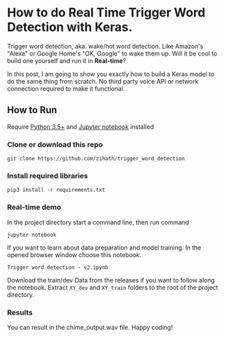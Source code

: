 # How to do Real Time Trigger Word Detection with Keras.

Trigger word detection, aka. wake/hot word detection. Like Amazon's "Alexa" or Google Home's "OK, Google" to wake them up.
Will it be cool to build one yourself and run it in **Real-time**?

In this post, I am going to show you exactly how to build a Keras model to do the same thing from scratch. No third party voice API or network connection required to make it functional.

## How to Run
Require [Python 3.5+](https://www.python.org/ftp/python/3.6.4/python-3.6.4.exe) and [Jupyter notebook](https://jupyter.readthedocs.io/en/latest/install.html) installed
### Clone or download this repo
```
git clone https://github.com/zihath/trigger_word_detection
```
### Install required libraries
`pip3 install -r requirements.txt`


### Real-time demo

In the project directory start a command line, then run command
```
jupyter notebook
```
If you want to learn about data preparation and model training. In the opened browser window choose this notebook.
```
Trigger word detection - v2.ipynb
```
Download the train/dev Data from the releases if you want to follow along the notebook. Extract `XY_dev` and `XY_train` folders to the root of the project directory.
### Results
You can result in the chime_output.wav file. 
Happy coding! 

